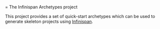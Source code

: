 = The Infinispan Archetypes project

This project provides a set of quick-start archetypes which can be used to generate skeleton projects using [Infinispan][1].

[1]: http://www.infinispan.org

